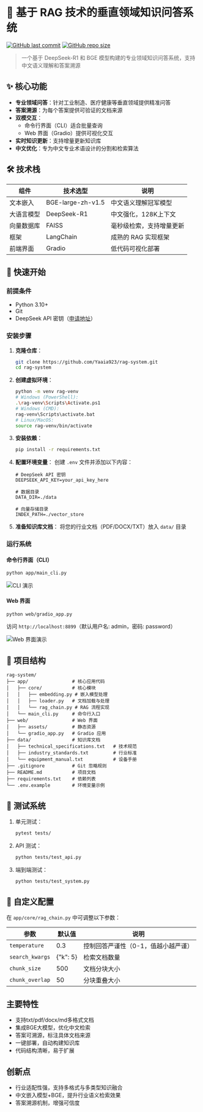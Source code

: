 # 🧠 基于 RAG 技术的垂直领域知识问答系统

[![GitHub last commit](https://img.shields.io/github/last-commit/Yaaia923/rag-system)](https://github.com/Yaaia923/rag-system)
[![GitHub repo size](https://img.shields.io/github/repo-size/Yaaia923/rag-system)](https://github.com/Yaaia923/rag-system)

> 一个基于 DeepSeek-R1 和 BGE 模型构建的专业领域知识问答系统，支持中文语义理解和答案溯源

## ✨ 核心功能

- **专业领域问答**：针对工业制造、医疗健康等垂直领域提供精准问答
- **答案溯源**：为每个答案提供可验证的文档来源
- **双模交互**：
  - 命令行界面（CLI）适合批量查询
  - Web 界面（Gradio）提供可视化交互
- **实时知识更新**：支持增量更新知识库
- **中文优化**：专为中文专业术语设计的分割和检索算法

## 🛠️ 技术栈

| 组件 | 技术选型 | 说明 |
|------|----------|------|
| 文本嵌入 | BGE-large-zh-v1.5 | 中文语义理解冠军模型 |
| 大语言模型 | DeepSeek-R1 | 中文强化，128K上下文 |
| 向量数据库 | FAISS | 毫秒级检索，支持增量更新 |
| 框架 | LangChain | 成熟的 RAG 实现框架 |
| 前端界面 | Gradio | 低代码可视化部署 |

## 🚀 快速开始

### 前提条件

- Python 3.10+
- Git
- DeepSeek API 密钥（[申请地址](https://platform.deepseek.com/)）

### 安装步骤

1. **克隆仓库**：
   ```bash
   git clone https://github.com/Yaaia923/rag-system.git
   cd rag-system
   ```

2. **创建虚拟环境**：
   ```bash
   python -m venv rag-venv
   # Windows (PowerShell):
   .\rag-venv\Scripts\Activate.ps1
   # Windows (CMD):
   rag-venv\Scripts\activate.bat
   # Linux/MacOS:
   source rag-venv/bin/activate
   ```

3. **安装依赖**：
   ```bash
   pip install -r requirements.txt
   ```

4. **配置环境变量**：
   创建 `.env` 文件并添加以下内容：
   ```env
   # DeepSeek API 密钥
   DEEPSEEK_API_KEY=your_api_key_here
   
   # 数据目录
   DATA_DIR=./data
   
   # 向量存储目录
   INDEX_PATH=./vector_store
   ```

5. **准备知识库文档**：
   将您的行业文档（PDF/DOCX/TXT）放入 `data/` 目录

### 运行系统

#### 命令行界面（CLI）
```bash
python app/main_cli.py
```

![CLI 演示](https://via.placeholder.com/600x300?text=CLI+Interface+Screenshot)

#### Web 界面
```bash
python web/gradio_app.py
```
访问 `http://localhost:8899`（默认用户名: admin，密码: password）

![Web 界面演示](https://via.placeholder.com/600x300?text=Web+Interface+Screenshot)

## 📂 项目结构

```
rag-system/
├── app/                # 核心应用代码
│   ├── core/           # 核心模块
│   │   ├── embedding.py # 嵌入模型处理
│   │   ├── loader.py   # 文档加载与处理
│   │   └── rag_chain.py # RAG 流程实现
│   └── main_cli.py     # 命令行入口
├── web/                # Web 界面
│   ├── assets/         # 静态资源
│   └── gradio_app.py   # Gradio 应用
├── data/               # 知识库文档
│   ├── technical_specifications.txt   # 技术规范
│   ├── industry_standards.txt         # 行业标准
│   └── equipment_manual.txt           # 设备手册
├── .gitignore          # Git 忽略规则
├── README.md           # 项目文档
├── requirements.txt    # 依赖列表
└── .env.example        # 环境变量示例
```

## 🧪 测试系统

1. 单元测试：
   ```bash
   pytest tests/
   ```

2. API 测试：
   ```bash
   python tests/test_api.py
   ```

3. 端到端测试：
   ```bash
   python tests/test_system.py
   ```

## 🔧 自定义配置

在 `app/core/rag_chain.py` 中可调整以下参数：

| 参数 | 默认值 | 说明 |
|------|--------|------|
| `temperature` | 0.3 | 控制回答严谨性（0-1，值越小越严谨） |
| `search_kwargs` | {"k": 5} | 检索文档数量 |
| `chunk_size` | 500 | 文档分块大小 |
| `chunk_overlap` | 50 | 分块重叠大小 |


## 主要特性
- 支持txt/pdf/docx/md多格式文档
- 集成BGE大模型，优化中文检索
- 答案可溯源，标注具体文档来源
- 一键部署，自动构建知识库
- 代码结构清晰，易于扩展

## 创新点
- 行业适配性强，支持多格式与多类型知识融合
- 中文嵌入模型+BGE，提升行业语义检索效果
- 答案溯源机制，增强可信度



